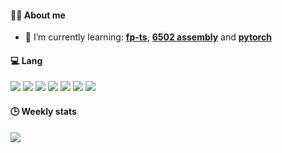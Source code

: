 #### 🤦‍♂️ About me
- 🌱 I’m currently learning: **[fp-ts](https://gcanti.github.io/fp-ts/)**, **[6502 assembly](https://bugzmanov.github.io/nes_ebook/chapter_1.html)** and **[pytorch](https://pytorch.org/)**

#### 💻 Lang
![](https://img.shields.io/badge/-React-000?&logo=react)
![](https://img.shields.io/badge/-Vue-000?&logo=vue.js)
![](https://img.shields.io/badge/-Svelte-000?&logo=svelte)
![](https://img.shields.io/badge/-TypeScript-000?&logo=typescript)
![](https://img.shields.io/badge/-Python-000?&logo=python)
![](https://img.shields.io/badge/-Flutter-000?&logo=flutter)
![](https://img.shields.io/badge/-Rust-000?&logo=rust)

#### 🕒 Weekly stats
![](https://github-readme-stats.vercel.app/api/wakatime?username=hinryd&layout=compact&theme=merko&hide_title=true)
